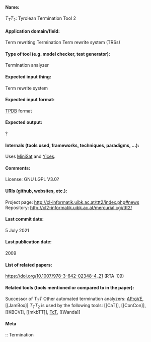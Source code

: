 #### Name:
$T_TT_2$: Tyrolean Termination Tool 2

#### Application domain/field:
Term rewriting
Termination
Term rewrite system (TRSs)

#### Type of tool (e.g. model checker, test generator):
Termination analyzer

#### Expected input thing:
Term rewrite system

#### Expected input format:
[TPDB](../Formats/TPDB.md) format

#### Expected output:
?

#### Internals (tools used, frameworks, techniques, paradigms, ...):
Uses [MiniSat](Solvers/SAT/MiniSat.md) and [Yices](Solvers/SMT/Yices.md).

#### Comments:
License: GNU LGPL V3.0?

#### URIs (github, websites, etc.):
Project page: http://cl-informatik.uibk.ac.at/ttt2/index.php#news
Repository: http://cl2-informatik.uibk.ac.at/mercurial.cgi/ttt2/

#### Last commit date:
5 July 2021

#### Last publication date:
2009

#### List of related papers:
https://doi.org/10.1007/978-3-642-02348-4_21 (RTA '09)

#### Related tools (tools mentioned or compared to in the paper):
Successor of $T_TT$
Other automated termination analyzers: [AProVE](AProVE.md), [[JamBox]]
$T_TT_2$ is used by the following tools: [[CaT]], [[ConCon]], [[KBCV]], [[mkbTT]], [TcT](TcT.md), [[Wanda]]

#### Meta
:: Termination